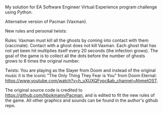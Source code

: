 My solution for EA Software Engineer Virtual Experience program challenge using Python.

Alternative version of Pacman (Vaxman).

New rules and personal twists:

Rules:
Vaxman must kill all the ghosts by coming into contact with them (vaccinate).
Contact with a ghost does not kill Vaxman.
Each ghost that has not yet been hit multiplies itself every 20 seconds (the infection grows).
The goal of the game is to collect all the dots before the number of ghosts grows to 8 times the original number.

Twists:
You are playing as the Slayer from Doom and instead of the original music it is the iconic "The Only Thing They Fear is You" from Doom Eternal:  https://www.youtube.com/watch?v=h_uXUXQFypc&ab_channel=AhmetOST.

The original source code is credited to https://github.com/hbokmann/Pacman, and is edited to fit the new rules of the game. All other graphics and sounds can be found in the author's github repo.
